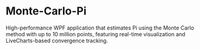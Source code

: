 # Monte-Carlo-Pi
High-performance WPF application that estimates Pi using the Monte Carlo method with up to 10 million points, featuring real-time visualization and LiveCharts-based convergence tracking.
